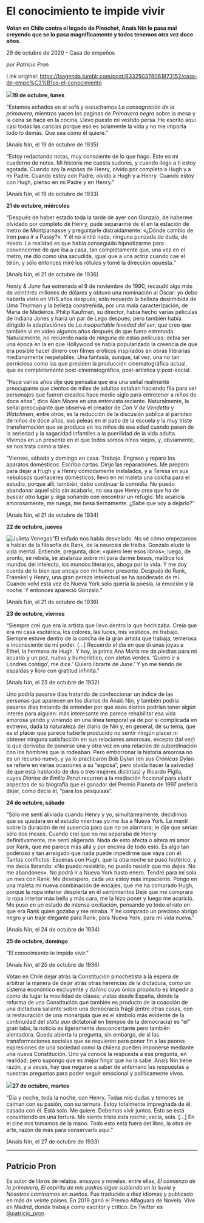 # El conocimiento te impide vivir

**Votan en Chile contra el legado de Pinochet, Anaïs Nin lo pasa mal creyendo que se lo pasa magníficamente y todos tenemos otra vez doce años.**

29 de octubre de 2020 - Casa de empeños

_por Patricio Pron_

Link original: https://laagenda.tumblr.com/post/633250378061873152/casa-de-empe%C3%B1os-el-conocimiento

![](https://64.media.tumblr.com/802453818674f9ce9fb5bea47f5f4e3f/26ca4f85c097a0e4-2e/s500x750/69dab72b02bc0d66cbd177ea7dbf91b177309189.jpg)**19 de octubre, lunes**

“Estamos echados en
el sofá y escuchamos *La consagración de la primavera*, mientras yacen las
paginas de *Primavera negra* sobre la mesa y la cena se hace en la cocina.
Llevo puesto mi vestido persa. He escrito aquí casi todas las caricias porque
eso es solamente la vida y no me importa todo lo demás. Que sea como él quiere.” 

(Anaïs Nin, el 19
de octubre de 1935) 

“Estoy redactando
notas, muy consciente de lo que hago. Este es mi cuaderno de notas. Mi historia
me cuesta sudores, y cuando llego a ti estoy agotada. Cuando soy la esposa de
Henry, olvido por completo a Hugh y a mi Padre. Cuando estoy con Padre, olvido
a Hugh y a Henry. Cuando estoy con Hugh, pienso en mi Padre y en Henry.” 

(Anaïs Nin, el 19
de octubre de 1933) 

**21 de octubre, miércoles**

“Después de haber
estado toda la tarde de ayer con Gonzalo, de haberme olvidado por completo de
Henry, pude separarme de él en la estación de metro de Montparnasse y preguntarle
distraídamente: «¿Dónde cambio de tren para ir a Passy?». Y él no sintió nada,
ninguna punzada de duda, de miedo. La realidad es que había conseguido
hipnotizarme para convencerme de que iba a casa, tan completamente que, una vez
en el metro, me dio como una sacudida, igual que a una actriz cuando cae el
telón, y sólo entonces miré los rótulos y tomé la dirección opuesta.” 

(Anaïs Nin, el 21
de octubre de 1936) 

*Henry & June* fue estrenada el 9 de noviembre de 1990, recaudó algo más de veintitrés
millones de dólares y obtuvo una nominación al Oscar: yo debo haberla visto en
VHS años después; sólo recuerdo la belleza desinhibida de Uma Thurman y la
belleza constreñida, por una mala caracterización, de Maria de Medeiros. Philip
Kaufman, su director, había hecho varias películas de Indiana Jones y haría un par
de Lego después; pero también había dirigido la adaptaciónes de *La
insoportable levedad del ser*, que creo que también vi en video algunos años
después de que fuera estrenada. Naturalmente, no recuerdo nada de ninguna de estas
películas: debía ser una época en la en que Hollywood se había popularizado la
creencia de que era posible hacer dinero con filmes eróticos inspirados en
obras literarias medianamente respetables. Una fantasía, aunque, tal vez, una
no tan perniciosa como las que presiden la producción cinematográfica actual, que
es completamente post-cinematográfica, post-artística y post-social. 

“Hace varios años
dije que pensaba que era una señal realmente preocupante que cientos de miles
de adultos estaban haciendo fila para ver personajes que fueron creados hace medio
siglo para entretener a niños de doce años”, dice Alan Moore en una entrevista
reciente. Naturalmente, la señal preocupante que observa el creador de *Con V
de Vendetta* y *Watchmen*, entre otros, es la reducción de la discusión
pública al parloteo de niños de doce años, sus peleas en el patio de la escuela
y la muy triste transformación que se produce en los niños de esa edad cuando
pasan de la seriedad y la sagacidad infantiles a la puerilidad de la vida
adulta. Vivimos en un presente en el que todos somos niños viejos, y, obviamente,
se nos trata como a tales. 

“Viernes, sábado y
domingo en casa. Trabajo. Engraso y reparo los aparatos domésticos. Escribo
cartas. Dirijo las reparaciones. Me preparo para dejar a Hugh y a Henry
cómodamente instalados, y a Teresa en sus nebulosos quehaceres domésticos;
llevo en mi maleta una colcha para el estudio, porque allí, también, debo
continuar la comedia. No puedo abandonar aquel sitio sin acabarlo, no sea que
Henry crea que ha de buscar otro lugar y siga soñando con encontrar un refugio.
Me acaricia amorosamente, me ruega, me besa tiernamente. ¿Sabe que voy a
dejarlo?” 

(Anaïs Nin, el 21
de octubre de 1934) 

**22 de octubre,
jueves**

![Julieta Venegas](https://64.media.tumblr.com/3df979ea453b9f5562bcbbec339351be/26ca4f85c097a0e4-71/s250x400/35d7220a9218971b34fd89059aa15d8d26fc43b5.jpg)“El enfado nos había
desvelado. No sé cómo empezamos a hablar de la filosofía de Rank, de la
neurosis de Helba. Gonzalo elude la vida mental. Entiende, pregunta, dice:
«quiero leer esos libros»; luego, de pronto, se rebela, se abalanza sobre mí
para darme besos, maldice los mundos del intelecto, los mundos literarios,
aboga por la vida. Y me doy cuenta de lo bien que encaja con mi humor presente.
Después de Rank, Fraenkel y Henry, una gran pereza intelectual se ha apoderado
de mí. Cuando volví esta vez de Nueva York sólo quería la poesía, la emoción y
la noche. Y entonces apareció Gonzalo.” 

(Anaïs Nin, el 21
de octubre de 1936) 

**23 de octubre,
viernes**

“Siempre creí que
era la artista que llevo dentro la que hechizaba. Creía que era mi casa
esotérica, los colores, las luces, mis vestidos, mi trabajo. Siempre estuve
dentro de la concha de la gran artista que trabaja, temerosa e inconsciente de
mi poder. […] Recuerdo el día en que di unas joyas a Ethel, la hermana de Hugh.
Y hoy, la prima Ana María me da piedras para mi acuario y un pez, nuevo y
humorístico, con aletas verdes. ‘Quiero ir a Londres contigo’, me dice.’ Quiero
librarte de June.’ Y yo me tiendo de espaldas y lloro con gratitud infinita.” 

(Anaïs Nin, el 23
de octubre de 1932) 

Uno podría pasarse días
tratando de confeccionar un índice de las personas que aparecen en los diarios
de Anaïs Nin, y también podría pasarse días tratando de entender por qué esos
diarios podrían tener algún interés para alguien: más interesante me parece rehabilitar
esa vida amorosa yendo y viniendo en una línea temporal ya de por sí complicada
en extremo, dada la naturaleza del diario de Nin y, en general, de su tema, que
es el placer que parece haberle producido no sentir ningún placer ni obtener
ninguna satisfacción en sus relaciones amorosas, excepto (tal vez) la que derivaba
de ponerse una y otra vez en una relación de subordinación con los hombres que
la rodeaban. Pero emborronar la historia amorosa no es un recurso nuevo, y ya
lo practicaron Bob Dylan (en sus *Crónicas* Dylan se refiere en varias ocasiones
a su “esposa”, pero olvida hacer la salvedad de que está hablando de dos o tres
mujeres distintas) y Ricardo Piglia, cuyos *Diarios de Emilio Renzi* recurren
a la mediación ficcional para eludir aspectos de su biografía que el ganador
del Premio Planeta de 1997 prefería dejar, como decía él, “para los pesquisas”. 

**24 de octubre, sábado**

“Sólo me sentí
aliviada cuando Henry y yo, simultáneamente, decidimos que se quedara en el
estudio mientras yo me iba a Nueva York. Le mentí sobre la duración de mi
ausencia para que no se alarmara; le dije que serían sólo dos meses. Cuando
creí que no me separaba de Henry definitivamente, me sentí aligerada. Nada de
esto afecta o altera mi amor por Rank, que me parece más allá y por encima de
todo esto. Es algo tan poderoso y tan arraigado que nada puede impedirme que
vaya con él. Tantos conflictos.
Escenas con Hugh, que la otra noche se puso histérico, y me decía llorando: «No
puedo resistirlo, no puedo resistir que me dejes. No me abandones». No podrá ir
a Nueva York hasta enero. Tendré para mí sola un mes con Rank. Me desespero, cada
vez estoy más impaciente. Pongo en una maleta mi nueva combinación de encajes,
que me ha comprado Hugh, porque la ropa interior despierta en él sentimientos Dejé
que me comprara la ropa interior más bella y más cara, me la hizo poner y luego
me acarició. Me puso en un estado de intensa excitación, pensando yo todo el
rato en que era Rank quien gozaba y me miraba. Y he comprado un precioso abrigo
negro y un traje elegante para Rank, para Nueva York, para mi vida nueva.” 

(Anaïs Nin, el 24
de octubre de 1934) 

**25 de octubre, domingo**

“El conocimiento te
impide vivir.” 

(Anaïs Nin, el 25
de octubre de 1936) 

Votan en Chile
dejar atrás la Constitución pinochetista a la espera de arbitrar la manera de
dejar atrás otras herencias de la dictadura, como un sistema económico
excluyente y dañino cuyo único propósito es impedir a como de lugar la
movilidad de clases; vistas desde España, donde la reforma de una Constitución que
también es producto de la coacción de una dictadura saliente sobre una democracia
frágil (entre otras cosas, con la restauración de una monarquía que es el símbolo
más evidente de la continuidad del *statu quo* dictatorial en tiempos de
la  democracia) es “el” gran tabú, la
noticia es ligeramente desconcertante pero también alentadora. Queda abierta la
pregunta, sin embargo, de si las transformaciones sociales que se requieren
para poner fin a las peores expresiones de una sociedad como la chilena pueden
imponerse mediante una nueva Constitución. Uno ya conoce la respuesta a esa
pregunta, en realidad; pero supongo que es mejor fingir que no la sabe: Anaïs Nin
tiene razón, y a veces, hay que negarse a saber de antemano las respuestas a
nuestras preguntas para poder seguir emocional y políticamente vivos. 

![](https://64.media.tumblr.com/4448d75df0cf799ab6e3684b4d8f3a15/26ca4f85c097a0e4-2b/s500x750/6152c17a200f3baf43d74b4a25c309cc3dd6e755.jpg)**27 de octubre,
martes**

“Día y noche, toda
la noche, con Henry. Todas mis dudas y temores se calman con su pasión, con su
ternura. Estoy totalmente impregnada de él, casada con él. Está solo. Me
quiere. Debemos vivir juntos. Esto se está convirtiendo en una tortura. Me
siento triste esta noche; vacía, sola.  […]
En el cine nos tomamos de la mano. Todo esto está fuera del libro, la obra de
arte, razón de más para conservarlo aquí.” 

(Anaïs Nin, el 27
de octubre de 1933)



---

Patricio Pron
-------------

 Es autor de libros de relatos. ensayos y novelas, entre ellas, *El comienzo de la primavera*, *El espíritu de mis padres sigue subiendo en la lluvia* y *Nosotros caminamos en sueños*. Fue traducido a diez idiomas y publicado en más de veinte países. En 2019 ganó el Premio Alfaguara de Novela. Vive en Madrid, donde trabaja como escritor y crítico. En Twitter es [@patricio\_pron](https://twitter.com/patricio_pron) 


